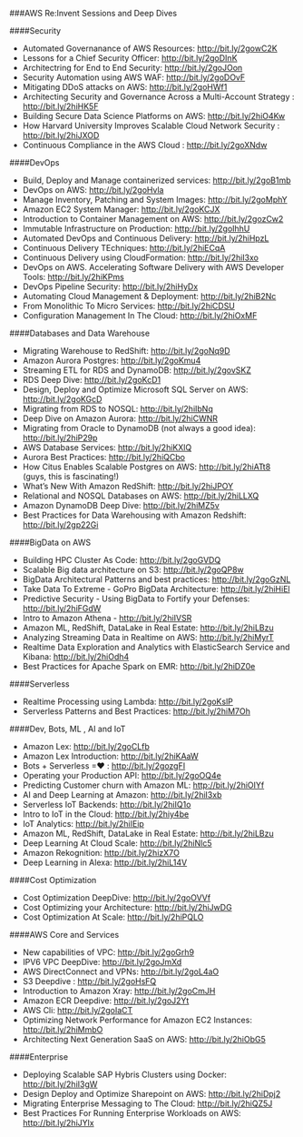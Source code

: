 ###AWS Re:Invent Sessions and Deep Dives

####Security
- Automated Governanance of AWS Resources: http://bit.ly/2gowC2K
- Lessons for a Chief Security Officer: http://bit.ly/2goDInK
- Architectring for End to End Security: http://bit.ly/2goJOon
- Security Automation using AWS WAF: http://bit.ly/2goDOvF
- Mitigating DDoS attacks on AWS: http://bit.ly/2goHWf1
- Architecting Security and Governance Across a Multi-Account Strategy : http://bit.ly/2hiHK5F
- Building Secure Data Science Platforms on AWS: http://bit.ly/2hiO4Kw
-  How Harvard University Improves Scalable Cloud Network Security : http://bit.ly/2hiJXOD
- Continuous Compliance in the AWS Cloud : http://bit.ly/2goXNdw

####DevOps
- Build, Deploy and Manage containerized services: http://bit.ly/2goB1mb
- DevOps on AWS: http://bit.ly/2goHvla
- Manage Inventory, Patching and System Images: http://bit.ly/2goMphY
- Amazon EC2 System Manager: http://bit.ly/2goKCJX
- Introduction to Container Management on AWS: http://bit.ly/2gozCw2
- Immutable Infrastructure on Production: http://bit.ly/2goIhhU
- Automated DevOps and Continuous Delivery: http://bit.ly/2hiHpzL
- Continuous Delivery TEchniques: http://bit.ly/2hiECqA
- Continuous Delivery using CloudFormation: http://bit.ly/2hiI3xo
- DevOps on AWS. Accelerating Software Delivery with AWS Developer Tools: http://bit.ly/2hiKPms
- DevOps Pipeline Security: http://bit.ly/2hiHyDx
- Automating Cloud Management & Deployment: http://bit.ly/2hiB2Nc
- From Monolithic To Micro Services: http://bit.ly/2hiCDSU
- Configuration Management In The Cloud: http://bit.ly/2hiOxMF



####Databases and Data Warehouse
- Migrating Warehouse to RedShift: http://bit.ly/2goNq9D
- Amazon Aurora Postgres: http://bit.ly/2goKmu4
- Streaming ETL for RDS and DynamoDB: http://bit.ly/2govSKZ
- RDS Deep Dive: http://bit.ly/2goKcD1
- Design, Deploy and Optimize Microsoft SQL Server on AWS: http://bit.ly/2goKGcD
- Migrating from RDS to NOSQL: http://bit.ly/2hiIbNq
- Deep Dive on Amazon Aurora: http://bit.ly/2hiCWNR
- Migrating from Oracle to DynamoDB (not always a good idea): http://bit.ly/2hiP29p
- AWS Database Services: http://bit.ly/2hiKXlQ
- Aurora Best Practices: http://bit.ly/2hiQCbo
- How Citus Enables Scalable Postgres on AWS: http://bit.ly/2hiATt8 (guys, this is fascinating!)
- What’s New With Amazon RedShift: http://bit.ly/2hiJPOY
- Relational and NOSQL Databases on AWS: http://bit.ly/2hiLLXQ
- Amazon DynamoDB Deep Dive: http://bit.ly/2hiMZ5v
- Best Practices for Data Warehousing with Amazon Redshift: http://bit.ly/2gp22Gi


####BigData on AWS
- Building HPC Cluster As Code: http://bit.ly/2goGVDQ
- Scalable Big data architecture on S3: http://bit.ly/2goQP8w
- BigData Architectural Patterns and best practices: http://bit.ly/2goGzNL
- Take Data To Extreme - GoPro BigData Architecture: http://bit.ly/2hiHiEl
- Predictive Security - Using BigData to Fortify your Defenses: http://bit.ly/2hiFGdW
- Intro to Amazon Athena - http://bit.ly/2hiIVSR
- Amazon ML, RedShift, DataLake in Real Estate: http://bit.ly/2hiLBzu
- Analyzing Streaming Data in Realtime on AWS: http://bit.ly/2hiMyrT
- Realtime Data Exploration and Analytics with ElasticSearch Service and Kibana: http://bit.ly/2hiOdh4
- Best Practices for Apache Spark on EMR: http://bit.ly/2hiDZ0e


####Serverless
- Realtime Processing using Lambda: http://bit.ly/2goKslP
- Serverless Patterns and Best Practices: http://bit.ly/2hiM7Oh


####Dev, Bots, ML , AI and IoT
- Amazon Lex: http://bit.ly/2goCLfb
- Amazon Lex Introduction: http://bit.ly/2hiKAaW
- Bots + Serverless =❤ : http://bit.ly/2gozgFI
- Operating your Production API: http://bit.ly/2goOQ4e
- Predicting Customer churn with Amazon ML: http://bit.ly/2hiOIYf
- AI and Deep Learning at Amazon: http://bit.ly/2hiI3xb
- Serverless IoT Backends: http://bit.ly/2hiIQ1o
- Intro to IoT in the Cloud: http://bit.ly/2hiy4be
- IoT Analytics: http://bit.ly/2hiIEip
- Amazon ML, RedShift, DataLake in Real Estate: http://bit.ly/2hiLBzu
- Deep Learning At Cloud Scale: http://bit.ly/2hiNlc5
- Amazon Rekognition: http://bit.ly/2hizX7O
- Deep Learning in Alexa: http://bit.ly/2hiL14V

####Cost Optimization
- Cost Optimization DeepDive: http://bit.ly/2goOVVf
- Cost Optimizing your Architecture: http://bit.ly/2hiJwDG
- Cost Optimization At Scale: http://bit.ly/2hiPQLO

####AWS Core and Services
- New capabilities of VPC: http://bit.ly/2goGrh9
- IPV6 VPC DeepDive: http://bit.ly/2goJmXd
- AWS DirectConnect and VPNs: http://bit.ly/2goL4aO
- S3 Deepdive : http://bit.ly/2goHsFQ
- Introduction to Amazon Xray: http://bit.ly/2goCmJH
- Amazon ECR Deepdive: http://bit.ly/2goJ2Yt 
- AWS Cli: http://bit.ly/2goIaCT
- Optimizing Network Performance for Amazon EC2 Instances: http://bit.ly/2hiMmbO
- Architecting Next Generation SaaS on AWS: http://bit.ly/2hiObG5

####Enterprise
- Deploying Scalable SAP Hybris Clusters using Docker: http://bit.ly/2hiI3gW
- Design Deploy and Optimize Sharepoint on AWS: http://bit.ly/2hiDpj2
- Migrating Enterprise Messaging to The Cloud: http://bit.ly/2hiQZ5J
- Best Practices For Running Enterprise Workloads on AWS: http://bit.ly/2hiJYlx

